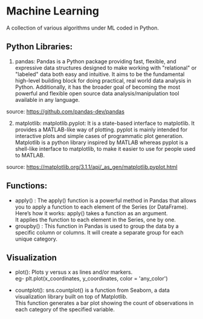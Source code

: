 # Machine Learning
A collection of various algorithms under ML coded in Python.
## Python Libraries:
1. pandas: Pandas is a Python package providing fast, flexible, and expressive data structures designed to make working with "relational" or "labeled" data both easy and intuitive. It aims to be the fundamental high-level building block for doing practical, real world data analysis in Python. Additionally, it has the broader goal of becoming the most powerful and flexible open source data analysis/manipulation tool available in any language.

source: https://github.com/pandas-dev/pandas

2. matplotlib: matplotlib.pyplot: It is a state-based interface to matplotlib. It provides a MATLAB-like way of plotting.
pyplot is mainly intended for interactive plots and simple cases of programmatic plot generation. 
Matplotlib is a python library inspired by MATLAB whereas pyplot is a shell-like interface to matplotlib, to make it easier to use for people used to MATLAB.

source: https://matplotlib.org/3.1.1/api/_as_gen/matplotlib.pyplot.html

## Functions:
* apply() : The apply() function is a powerful method in Pandas that allows you to apply a function to each element of the Series (or DataFrame). Here’s how it works:
apply() takes a function as an argument.<br>
  It applies the function to each element in the Series, one by one.
* groupby() : This function in Pandas is used to group the data by a specific column or columns. It will create a separate group for each unique category.

## Visualization
* plot(): Plots y versus x as lines and/or markers.<br>
      eg- plt.plot(x_coordinates, y_coordinates, color = 'any_color')
      
* countplot(): sns.countplot() is a function from Seaborn, a data visualization library built on top of Matplotlib.<br>
    This function generates a bar plot showing the count of observations in each category of the specified variable. 
